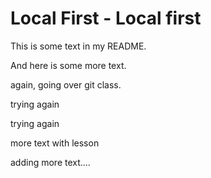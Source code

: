 # Local First - Local first

This is some text in my README.

And here is some more text.

again, going over git class.

trying again

trying again

more text with lesson

adding more text....